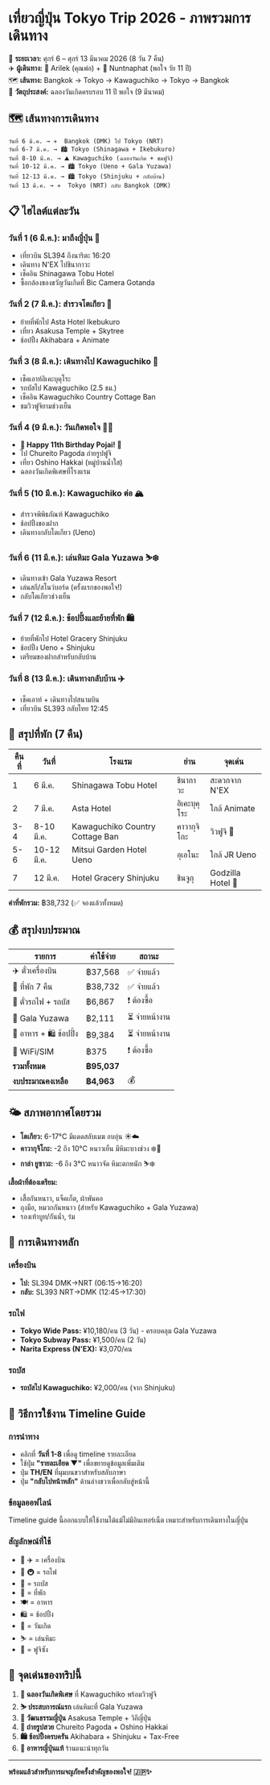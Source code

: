 # เที่ยวญี่ปุ่น Tokyo Trip 2026 - ภาพรวมการเดินทาง

📅 **ระยะเวลา:** ศุกร์ 6 – ศุกร์ 13 มีนาคม 2026 (8 วัน 7 คืน)  
✈️ **ผู้เดินทาง:** 🧍 Arilek (คุณพ่อ) + 👧 Nuntnaphat (พอใจ วัย 11 ปี)  
🗺️ **เส้นทาง:** Bangkok → Tokyo → Kawaguchiko → Tokyo → Bangkok  
🎂 **วัตถุประสงค์:** ฉลองวันเกิดครบรอบ 11 ปี พอใจ (9 มีนาคม)

## 🗺️ เส้นทางการเดินทาง

```
วันที่ 6 มี.ค. → ✈️  Bangkok (DMK) ไป Tokyo (NRT)
วันที่ 6-7 มี.ค. → 🏙️ Tokyo (Shinagawa + Ikebukuro)  
วันที่ 8-10 มี.ค. → ⛰️ Kawaguchiko (ฉลองวันเกิด + ชมฟูจิ)
วันที่ 10-12 มี.ค. → 🏙️ Tokyo (Ueno + Gala Yuzawa)
วันที่ 12-13 มี.ค. → 🏙️ Tokyo (Shinjuku + กลับบ้าน)
วันที่ 13 มี.ค. → ✈️  Tokyo (NRT) กลับ Bangkok (DMK)
```

## 📋 ไฮไลต์แต่ละวัน

### วันที่ 1 (6 มี.ค.): มาถึงญี่ปุ่น 🛬
- เที่ยวบิน SL394 ถึงนาริตะ 16:20
- เดินทาง N'EX ไปชินากาวะ  
- เช็คอิน Shinagawa Tobu Hotel
- ซื้อกล้องของขวัญวันเกิดที่ Bic Camera Gotanda

### วันที่ 2 (7 มี.ค.): สำรวจโตเกียว 🏮
- ย้ายที่พักไป Asta Hotel Ikebukuro
- เที่ยว Asakusa Temple + Skytree
- ช้อปปิ้ง Akihabara + Animate

### วันที่ 3 (8 มี.ค.): เดินทางไป Kawaguchiko 🗻
- เช็คเอาท์อิเคะบุคุโระ
- รถบัสไป Kawaguchiko (2.5 ชม.)
- เช็คอิน Kawaguchiko Country Cottage Ban
- ชมวิวฟูจิยามช่วงเย็น

### วันที่ 4 (9 มี.ค.): วันเกิดพอใจ 🎂✨
- **🎉 Happy 11th Birthday Pojai! 🎉**
- ไป Chureito Pagoda ถ่ายรูปฟูจิ
- เที่ยว Oshino Hakkai (หมู่บ้านน้ำใส)
- ฉลองวันเกิดพิเศษที่โรงแรม

### วันที่ 5 (10 มี.ค.): Kawaguchiko ต่อ 🏔️
- สำรวจพิพิธภัณฑ์ Kawaguchiko
- ช้อปปิ้งของฝาก
- เดินทางกลับโตเกียว (Ueno)

### วันที่ 6 (11 มี.ค.): เล่นหิมะ Gala Yuzawa ⛷️❄️
- เดินทางเข้า Gala Yuzawa Resort
- เล่นสกี/สโนว์บอร์ด (ครั้งแรกของพอใจ!)
- กลับโตเกียวช่วงเย็น

### วันที่ 7 (12 มี.ค.): ช้อปปิ้งและย้ายที่พัก 🛍️
- ย้ายที่พักไป Hotel Gracery Shinjuku  
- ช้อปปิ้ง Ueno + Shinjuku
- เตรียมของฝากสำหรับกลับบ้าน

### วันที่ 8 (13 มี.ค.): เดินทางกลับบ้าน ✈️
- เช็คเอาท์ + เดินทางไปสนามบิน
- เที่ยวบิน SL393 กลับไทย 12:45

## 🏨 สรุปที่พัก (7 คืน)

| คืนที่ | วันที่ | โรงแรม | ย่าน | จุดเด่น |
|--------|---------|---------|------|---------|
| 1 | 6 มี.ค. | Shinagawa Tobu Hotel | ชินากาวะ | สะดวกจาก N'EX |
| 2 | 7 มี.ค. | Asta Hotel | อิเคะบุคุโระ | ใกล้ Animate |
| 3-4 | 8-10 มี.ค. | Kawaguchiko Country Cottage Ban | คาวากุจิโกะ | วิวฟูจิ 🗻 |
| 5-6 | 10-12 มี.ค. | Mitsui Garden Hotel Ueno | อุเอโนะ | ใกล้ JR Ueno |
| 7 | 12 มี.ค. | Hotel Gracery Shinjuku | ชินจูกุ | Godzilla Hotel 🦖 |

**ค่าที่พักรวม:** ฿38,732 (✅ จองแล้วทั้งหมด)

## 💰 สรุปงบประมาณ

| รายการ | ค่าใช้จ่าย | สถานะ |
|--------|-----------|--------|
| ✈️ ตั๋วเครื่องบิน | ฿37,568 | ✅ จ่ายแล้ว |
| 🏨 ที่พัก 7 คืน | ฿38,732 | ✅ จ่ายแล้ว |
| 🚄 ตั๋วรถไฟ + รถบัส | ฿6,867 | ❗ ต้องซื้อ |
| 🎿 Gala Yuzawa | ฿2,111 | ⏳ จ่ายหน้างาน |
| 🍜 อาหาร + 🛍️ ช้อปปิ้ง | ฿9,384 | ⏳ จ่ายหน้างาน |
| 📱 WiFi/SIM | ฿375 | ❗ ต้องซื้อ |
| **รวมทั้งหมด** | **฿95,037** | |
| **งบประมาณคงเหลือ** | **฿4,963** | 💰 |

## 🌤️ สภาพอากาศโดยรวม

- **โตเกียว:** 6-17°C มีแดดสลับเมฆ อบอุ่น ☀️☁️
- **คาวากุจิโกะ:** -2 ถึง 10°C หนาวเย็น มีหิมะบางช่วง ❄️🗻  
- **กาล่า ยูซาวะ:** -6 ถึง 3°C หนาวจัด หิมะตกหนัก ⛷️❄️

**เสื้อผ้าที่ต้องเตรียม:**
- เสื้อกันหนาว, แจ็คเก็ต, ผ้าพันคอ
- ถุงมือ, หมวกกันหนาว (สำหรับ Kawaguchiko + Gala Yuzawa)
- รองเท้าบูท/กันน้ำ, ร่ม

## 🚄 การเดินทางหลัก

### เครื่องบิน
- **ไป:** SL394 DMK→NRT (06:15→16:20)
- **กลับ:** SL393 NRT→DMK (12:45→17:30)

### รถไฟ  
- **Tokyo Wide Pass:** ¥10,180/คน (3 วัน) - ครอบคลุม Gala Yuzawa
- **Tokyo Subway Pass:** ¥1,500/คน (2 วัน)
- **Narita Express (N'EX):** ¥3,070/คน

### รถบัส
- **รถบัสไป Kawaguchiko:** ¥2,000/คน (จาก Shinjuku)

## 📱 วิธีการใช้งาน Timeline Guide

### การนำทาง
- คลิกที่ **วันที่ 1-8** เพื่อดู timeline รายละเอียด
- ใช้ปุ่ม **"รายละเอียด ▼"** เพื่อขยายดูข้อมูลเพิ่มเติม
- ปุ่ม **TH/EN** ที่มุมบนขวาสำหรับสลับภาษา
- ปุ่ม **"กลับไปหน้าหลัก"** ด้านล่างขวาเพื่อกลับสู่หน้านี้

### ข้อมูลออฟไลน์
Timeline guide นี้ออกแบบให้ใช้งานได้แม้ไม่มีอินเทอร์เน็ต เหมาะสำหรับการเดินทางในญี่ปุ่น

### สัญลักษณ์ที่ใช้
- 🛬 ✈️ = เครื่องบิน
- 🚄 🚇 = รถไฟ  
- 🚌 = รถบัส
- 🏨 = ที่พัก
- 🍽️ = อาหาร
- 🛍️ = ช้อปปิ้ง
- 🎂 = วันเกิด
- ⛷️ = เล่นหิมะ
- 🗻 = ฟูจิซัง

## 🎯 จุดเด่นของทริปนี้

1. **🎂 ฉลองวันเกิดพิเศษ** ที่ Kawaguchiko พร้อมวิวฟูจิ
2. **⛷️ ประสบการณ์แรก** เล่นหิมะที่ Gala Yuzawa  
3. **🏮 วัฒนธรรมญี่ปุ่น** Asakusa Temple + วิถีญี่ปุ่น
4. **📸 ถ่ายรูปสวย** Chureito Pagoda + Oshino Hakkai
5. **🛍️ ช้อปปิ้งครบครัน** Akihabara + Shinjuku + Tax-Free
6. **🍜 อาหารญี่ปุ่นแท้** ร้านแนะนำทุกวัน

---

**พร้อมแล้วสำหรับการผจญภัยครั้งสำคัญของพอใจ! 🇯🇵✨**